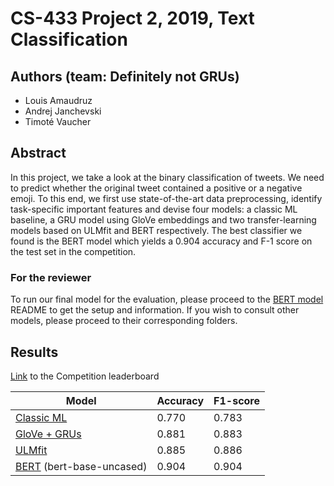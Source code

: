 # CS-433 Project 2, 2019, Text Classification

## Authors (team: Definitely not GRUs)

- Louis Amaudruz
- Andrej Janchevski
- Timoté Vaucher

## Abstract

In this project, we take a look at the binary classification of tweets. We need to predict whether the original tweet contained a positive or a negative emoji. To this end, we first use state-of-the-art data preprocessing, identify task-specific important features and devise four models: a classic ML baseline, a GRU model using GloVe embeddings and two transfer-learning models based on ULMfit and BERT respectively. The best classifier we found is the BERT model which yields a 0.904 accuracy and F-1 score on the test set in the competition.

### For the reviewer

To run our final model for the evaluation, please proceed to the [BERT model](bert/README.md) README to get the setup and information. If you wish to consult other models, please proceed to their corresponding folders.

## Results

[Link](https://www.aicrowd.com/challenges/epfl-ml-text-classification-2019/leaderboards) to the Competition leaderboard

| Model                             | Accuracy | F1-score |
| --------------------------------- | -------- | -------- |
| [Classic ML](classic_ml/)         | 0.770    | 0.783    |
| [GloVe + GRUs](gru-dl/)           | 0.881    | 0.883    |
| [ULMfit](ULMfit/)                 | 0.885    | 0.886    |
| [BERT](bert/) (bert-base-uncased) | 0.904    | 0.904    |

